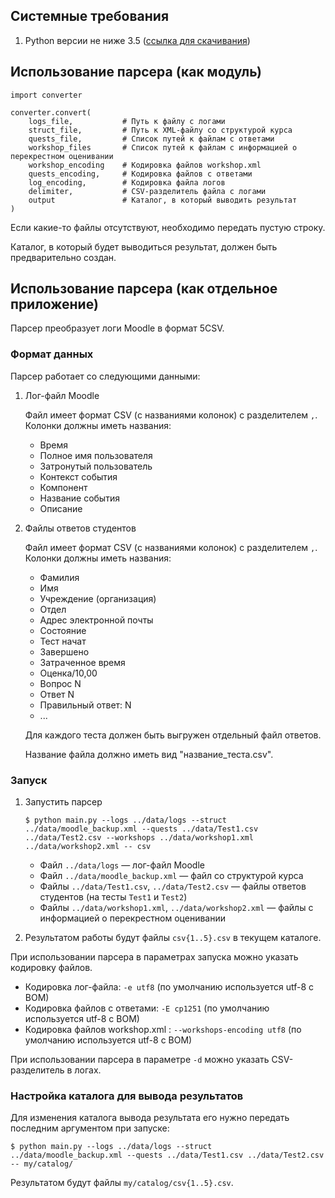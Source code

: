 ## Системные требования

1. Python версии не ниже 3.5 ([ссылка для скачивания](https://www.python.org/ftp/python/3.6.5/python-3.6.5.exe))

## Использование парсера (как модуль)

```
import converter

converter.convert(
    logs_file,           # Путь к файлу с логами
    struct_file,         # Путь к XML-файлу со структурой курса
    quests_file,         # Список путей к файлам с ответами
    workshop_files       # Список путей к файлам c информацией о перекрестном оценивании
    workshop_encoding    # Кодировка файлов workshop.xml
    quests_encoding,     # Кодировка файлов с ответами
    log_encoding,        # Кодировка файла логов
    delimiter,           # CSV-разделитель файла с логами
    output               # Каталог, в который выводить результат
)
```

Если какие-то файлы отсутствуют, необходимо передать пустую строку.

Каталог, в который будет выводиться результат, должен быть предварительно создан.

## Использование парсера (как отдельное приложение)

Парсер преобразует логи Moodle в формат 5CSV.

### Формат данных

Парсер работает со следующими данными:

1. Лог-файл Moodle

    Файл имеет формат CSV (с названиями колонок) с разделителем `,`. Колонки должны иметь названия:
    * Время
    * Полное имя пользователя
    * Затронутый пользователь
    * Контекст события
    * Компонент
    * Название события
    * Описание

2. Файлы ответов студентов

    Файл имеет формат CSV (с названиями колонок) с разделителем `,`. Колонки должны иметь названия:
    * Фамилия
    * Имя
    * Учреждение (организация)
    * Отдел
    * Адрес электронной почты
    * Состояние
    * Тест начат
    * Завершено
    * Затраченное время
    * Оценка/10,00
    * Вопрос N
    * Ответ N
    * Правильный ответ: N
    * ...

    Для каждого теста должен быть выгружен отдельный файл ответов.

    Название файла должно иметь вид "название_теста.csv".

### Запуск

1. Запустить парсер

    ```
    $ python main.py --logs ../data/logs --struct ../data/moodle_backup.xml --quests ../data/Test1.csv ../data/Test2.csv --workshops ../data/workshop1.xml ../data/workshop2.xml -- csv
    ```

    * Файл `../data/logs` — лог-файл Moodle
    * Файл `../data/moodle_backup.xml` — файл со структурой курса
    * Файлы `../data/Test1.csv`, `../data/Test2.csv` — файлы ответов студентов (на тесты `Test1` и `Test2`)
    * Файлы `../data/workshop1.xml`, `../data/workshop2.xml` — файлы с информацией о перекрестном оценивании

1. Результатом работы будут файлы `csv{1..5}.csv` в текущем каталоге.

При использовании парсера в параметрах запуска можно указать кодировку файлов.

* Кодировка лог-файла: `-e utf8` (по умолчанию используется utf-8 с BOM)
* Кодировка файлов с ответами: `-E cp1251` (по умолчанию используется utf-8 с BOM)
* Кодировка файлов workshop.xml : `--workshops-encoding utf8` (по умолчанию используется utf-8 с BOM)

При использовании парсера в параметре `-d` можно указать CSV-разделитель в логах.

### Настройка каталога для вывода результатов

Для изменения каталога вывода результата его нужно передать последним аргументом при запуске:
```
$ python main.py --logs ../data/logs --struct ../data/moodle_backup.xml --quests ../data/Test1.csv ../data/Test2.csv -- my/catalog/
```

Результатом будут файлы `my/catalog/csv{1..5}.csv`.